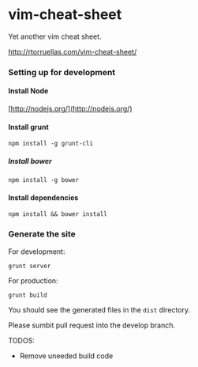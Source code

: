 vim-cheat-sheet
===============

Yet another vim cheat sheet.

http://rtorruellas.com/vim-cheat-sheet/


### Setting up for development

#### Install Node

[http://nodejs.org/](http://nodejs.org/)


#### Install grunt

    npm install -g grunt-cli
    
##### Install bower 

    npm install -g bower
    
#### Install dependencies

    npm install && bower install
    
    
### Generate the site

For development:

    grunt server
    
For production:

    grunt build
    
You should see the generated files in the `dist` directory.

Please sumbit pull request into the develop branch.

TODOS:

- Remove uneeded build code


